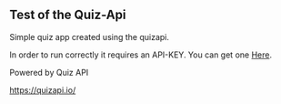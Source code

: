 ## Test of the Quiz-Api

Simple quiz app created using the quizapi.

In order to run correctly it requires an API-KEY. You can get one 
[Here](https://quizapi.io/).



Powered by Quiz API

https://quizapi.io/
